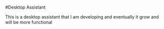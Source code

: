 #Desktop Assistant

This is a desktop assistant that I am developing and eventually it grow and will be more functional 
